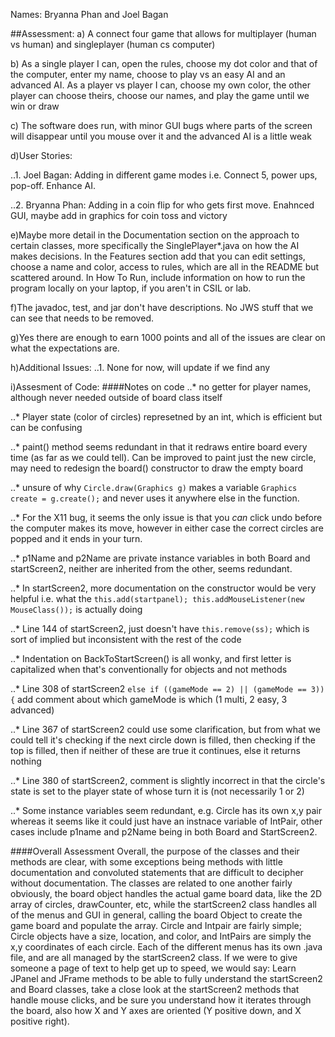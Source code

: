 Names: Bryanna Phan and Joel Bagan

##Assessment:
a) A connect four game that allows for multiplayer (human vs human) and singleplayer (human cs computer)

b) As a single player I can, open the rules, choose my dot color and that of the computer, enter my name, choose to play vs an easy AI and an advanced AI. As a player vs player I can, choose my own color, the other player can choose theirs, choose our names, and play the game until we win or draw

c) The software does run, with minor GUI bugs where parts of the screen will disappear until you mouse over it and the advanced AI is a little weak

d)User Stories:

..1. Joel Bagan: Adding in different game modes i.e. Connect 5, power ups, pop-off. Enhance AI.

..2. Bryanna Phan: Adding in a coin flip for who gets first move. Enahnced GUI, maybe add in graphics for coin toss and victory

e)Maybe more detail in the Documentation section on the approach to certain classes, more specifically the SinglePlayer*.java on how the AI makes decisions. In the Features section add that you can edit settings, choose a name and color, access to rules, which are all in the README but scattered around. In How To Run, include information on how to run the program locally on your laptop, if you aren't in CSIL or lab.

f)The javadoc, test, and jar don't have descriptions. No JWS stuff that we can see that needs to be removed.

g)Yes there are enough to earn 1000 points and all of the issues are clear on what the expectations are.

h)Additional Issues:
..1. None for now, will update if we find any

i)Assesment of Code:
####Notes on code
..* no getter for player names, although never needed outside of board class itself

..* Player state (color of circles) represetned by an int, which is efficient but can be confusing

..* paint() method seems redundant in that it redraws entire board every time (as far as we could tell). Can be improved to paint just the new circle, may need to redesign the board() constructor to draw the empty board

..* unsure of why `Circle.draw(Graphics g)` makes a variable `Graphics create = g.create();` and never uses it anywhere else in the function.

..* For the X11 bug, it seems the only issue is that you *can* click undo before the computer makes its move, however in either case the correct circles are popped and it ends in your turn.

..* p1Name and p2Name are private instance variables in both Board and startScreen2, neither are inherited from the other, seems redundant.

..* In startScreen2, more documentation on the constructor would be very helpful i.e. what the 
`this.add(startpanel); this.addMouseListener(new MouseClass());`
is actually doing

..* Line 144 of startScreen2, just doesn't have `this.remove(ss);` which is sort of implied but inconsistent with the rest of the code

..* Indentation on BackToStartScreen() is all wonky, and first letter is capitalized when that's conventionally for objects and not methods

..* Line 308 of startScreen2 `else if ((gameMode == 2) || (gameMode == 3)) {` add comment about which gameMode is which (1 multi, 2 easy, 3 advanced)

..* Line 367 of startScreen2 could use some clarification, but from what we could tell it's checking if the next circle down is filled, then checking if the top is filled, then if neither of these are true it continues, else it returns nothing

..* Line 380 of startScreen2, comment is slightly incorrect in that the circle's state is set to the player state of whose turn it is (not necessarily 1 or 2)

..* Some instance variables seem redundant, e.g. Circle has its own x,y pair whereas it seems like it could just have an instnace variable of IntPair, other cases include p1name and p2Name being in both Board and StartScreen2.

####Overall Assessment
Overall, the purpose of the classes and their methods are clear, with some exceptions being methods with little documentation and convoluted statements that are difficult to decipher without documentation. The classes are related to one another fairly obviously, the board object handles the actual game board data, like the 2D array of circles, drawCounter, etc, while the startScreen2 class handles all of the menus and GUI in general, calling the board Object to create the game board and populate the array. Circle and Intpair are fairly simple; Circle objects have a size, location, and color, and IntPairs are simply the x,y coordinates of each circle. Each of the different menus has its own .java file, and are all managed by the startScreen2 class. If we were to give someone a page of text to help get up to speed, we would say: Learn JPanel and JFrame methods to be able to fully understand the startScreen2 and Board classes, take a close look at the startScreen2 methods that handle mouse clicks, and be sure you understand how it iterates through the board, also how X and Y axes are oriented (Y positive down, and X positive right).
